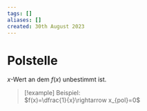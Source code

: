 ```yaml
---
tags: []
aliases: []
created: 30th August 2023
---
```


# Polstelle

$x$-Wert an dem $f(x)$ unbestimmt ist.

>[!example] Beispiel:  
> $f(x)=\dfrac{1}{x}\rightarrow x_{pol}=0$
